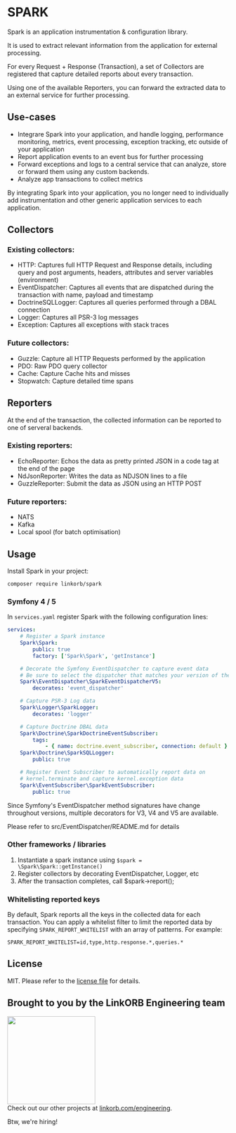 SPARK
=====

Spark is an application instrumentation & configuration library.

It is used to extract relevant information from the application for external processing.

For every Request + Response (Transaction), a set of Collectors are registered that capture detailed reports about every transaction.

Using one of the available Reporters, you can forward the extracted data to an external service for further processing.

## Use-cases

* Integrare Spark into your application, and handle logging, performance monitoring, metrics, event processing, exception tracking, etc outside of your application
* Report application events to an event bus for further processing
* Forward exceptions and logs to a central service that can analyze, store or forward them using any custom backends.
* Analyze app transactions to collect metrics

By integrating Spark into your application, you no longer need to individually add instrumentation and other generic application services to each application.

## Collectors

### Existing collectors:

* HTTP: Captures full HTTP Request and Response details, including query and post arguments, headers, attributes and server variables (environment)
* EventDispatcher: Captures all events that are dispatched during the transaction with name, payload and timestamp
* DoctrineSQLLogger: Captures all queries performed through a DBAL connection
* Logger: Captures all PSR-3 log messages
* Exception: Captures all exceptions with stack traces

### Future collectors:

* Guzzle: Capture all HTTP Requests performed by the application
* PDO: Raw PDO query collector
* Cache: Capture Cache hits and misses
* Stopwatch: Capture detailed time spans

## Reporters

At the end of the transaction, the collected information can be reported to one of serveral backends.

### Existing reporters:

* EchoReporter: Echos the data as pretty printed JSON in a code tag at the end of the page
* NdJsonReporter: Writes the data as NDJSON lines to a file
* GuzzleReporter: Submit the data as JSON using an HTTP POST

### Future reporters:

* NATS
* Kafka
* Local spool (for batch optimisation)

## Usage

Install Spark in your project:

    composer require linkorb/spark

### Symfony 4 / 5

In `services.yaml` register Spark with the following configuration lines:

```yaml
services:
    # Register a Spark instance
    Spark\Spark:
        public: true
        factory: ['Spark\Spark', 'getInstance']

    # Decorate the Symfony EventDispatcher to capture event data
    # Be sure to select the dispatcher that matches your version of the event dispatcher
    Spark\EventDispatcher\SparkEventDispatcherV5:
        decorates: 'event_dispatcher'

    # Capture PSR-3 Log data
    Spark\Logger\SparkLogger:
        decorates: 'logger'

    # Capture Doctrine DBAL data
    Spark\Doctrine\SparkDoctrineEventSubscriber:
        tags:
            - { name: doctrine.event_subscriber, connection: default }
    Spark\Doctrine\SparkSQLLogger:
        public: true

    # Register Event Subscriber to automatically report data on
    # kernel.terminate and capture kernel.exception data
    Spark\EventSubscriber\SparkEventSubscriber:
        public: true


```

Since Symfony's EventDispatcher method signatures have change throughout versions, multiple decorators for V3, V4 and V5 are available.

Please refer to src/EventDispatcher/README.md for details

### Other frameworks / libraries

1. Instantiate a spark instance using `$spark = \Spark\Spark::getInstance()`
2. Register collectors by decorating EventDispatcher, Logger, etc
3. After the transaction completes, call $spark->report();

### Whitelisting reported keys

By default, Spark reports all the keys in the collected data for each transaction.
You can apply a whitelist filter to limit the reported data by specifying `SPARK_REPORT_WHITELIST` with an array of patterns. For example:

    SPARK_REPORT_WHITELIST=id,type,http.response.*,queries.*

## License

MIT. Please refer to the [license file](LICENSE) for details.

## Brought to you by the LinkORB Engineering team

<img src="http://www.linkorb.com/d/meta/tier1/images/linkorbengineering-logo.png" width="200px" /><br />
Check out our other projects at [linkorb.com/engineering](http://www.linkorb.com/engineering).

Btw, we're hiring!

